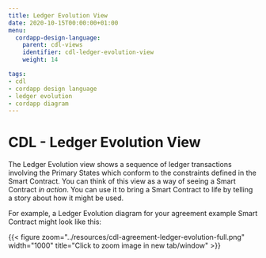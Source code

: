 ```yaml
---
title: Ledger Evolution View
date: 2020-10-15T00:00:00+01:00
menu:
  cordapp-design-language:
    parent: cdl-views
    identifier: cdl-ledger-evolution-view
    weight: 14

tags:
- cdl
- cordapp design language
- ledger evolution
- cordapp diagram
---
```


# CDL - Ledger Evolution View

The Ledger Evolution view shows a sequence of ledger transactions involving the Primary States which conform to the constraints defined in the Smart Contract. You can think of this view as a way of seeing a Smart Contract *in action*. You can use it to bring a Smart Contract to life by telling a story about how it might be used. 

For example, a Ledger Evolution diagram for your agreement example Smart Contract might look like this:

{{< figure zoom="../resources/cdl-agreement-ledger-evolution-full.png" width="1000" title="Click to zoom image in new tab/window" >}}
